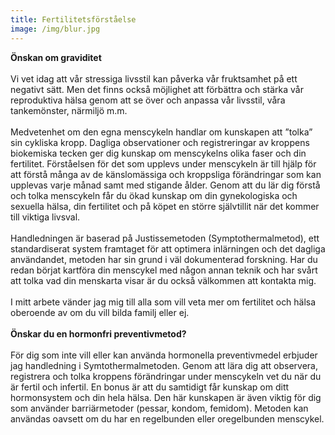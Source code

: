 ```yaml
---
title: Fertilitetsförståelse
image: /img/blur.jpg
---
```

**Önskan om graviditet**
<br/>
<br/>
Vi vet idag att vår stressiga livsstil kan påverka vår fruktsamhet på ett negativt sätt. Men det finns också möjlighet att förbättra och stärka vår reproduktiva hälsa genom att se över och anpassa vår livsstil, våra tankemönster, närmiljö m.m.
<br/>
<br/>
Medvetenhet om den egna menscykeln handlar om kunskapen att ”tolka” sin cykliska kropp. Dagliga observationer och registreringar av kroppens biokemiska tecken ger dig kunskap om menscykelns olika faser och din fertilitet. Förståelsen för det som upplevs under menscykeln är till hjälp för att förstå många av de känslomässiga och kroppsliga förändringar som kan upplevas varje månad samt med stigande ålder. Genom att du lär dig förstå och tolka menscykeln får du ökad kunskap om din gynekologiska och sexuella hälsa, din fertilitet och på köpet en större självtillit när det kommer till viktiga livsval. 
<br/>
<br/>
Handledningen är baserad på Justissemetoden (Symptothermalmetod), ett standardiserat system framtaget för att optimera inlärningen och det dagliga användandet, metoden har sin grund i väl dokumenterad forskning.
Har du redan börjat kartföra din menscykel med någon annan teknik och har svårt att tolka vad din menskarta visar är du också välkommen att kontakta mig.
<br/>
<br/>
I mitt arbete vänder jag mig till alla som vill veta mer om fertilitet och hälsa oberoende av om du vill bilda familj eller ej.
<br/>
<br/>
**Önskar du en hormonfri preventivmetod?**
<br/>
<br/>
För dig som inte vill eller kan använda hormonella preventivmedel erbjuder jag handledning i Symtothermalmetoden. Genom att lära dig att observera, registrera och tolka kroppens förändringar under menscykeln vet du när du är fertil och infertil. En bonus är att du samtidigt får kunskap om ditt hormonsystem och din hela hälsa. Den här kunskapen är även viktig för dig som använder barriärmetoder (pessar, kondom, femidom).
Metoden kan användas oavsett om du har en regelbunden eller oregelbunden menscykel.

